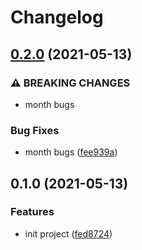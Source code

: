 # Changelog

## [0.2.0](https://www.github.com/Mesteery/praye.js/compare/v0.1.0...v0.2.0) (2021-05-13)


### ⚠ BREAKING CHANGES

* month bugs

### Bug Fixes

* month bugs ([fee939a](https://www.github.com/Mesteery/praye.js/commit/fee939a954ea512c03319e025a3854b2810fcd62))

## 0.1.0 (2021-05-13)


### Features

* init project ([fed8724](https://www.github.com/Mesteery/praye.js/commit/fed8724503f1a7eb5127ac962297a815a01178af))
